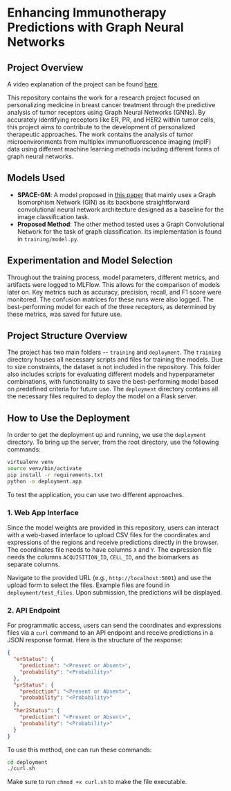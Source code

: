 # Enhancing Immunotherapy Predictions with Graph Neural Networks

## Project Overview

A video explanation of the project can be found [here](https://screenapp.io/app/#/shared/2ca54bdd-b604-4bb0-bbdc-248efe1eabd5).

This repository contains the work for a research project focused on personalizing medicine in breast cancer treatment through the predictive analysis of tumor receptors using Graph Neural Networks (GNNs). By accurately identifying receptors like ER, PR, and HER2 within tumor cells, this project aims to contribute to the development of personalized therapeutic approaches. The work contains the analysis of tumor microenvironments from multiplex immunofluorescence imaging (mpIF) data using different machine learning methods including different forms of graph neural networks.

## Models Used
- **SPACE-GM**: A model proposed in [this paper](https://www.nature.com/articles/s41568-023-00582-6) that mainly uses a Graph Isomorphism Network (GIN) as its backbone
straightforward convolutional neural network architecture designed as a baseline for the image classification task.
- **Proposed Method**: The other method tested uses a Graph Convolutional Network for the task of graph classification. Its implementation is found in `training/model.py`.

## Experimentation and Model Selection
Throughout the training process, model parameters, different metrics, and artifacts were logged to MLFlow. This allows for the comparison of models later on. Key metrics such as accuracy, precision, recall, and F1 score were monitored. The confusion matrices for these runs were also logged. The best-performing model for each of the three receptors, as determined by these metrics, was saved for future use.

## Project Structure Overview
The project has two main folders -- `training` and `deployment`. The `training` directory houses all necessary scripts and files for training the models. Due to size constraints, the dataset is not included in the repository. This folder also includes scripts for evaluating different models and hyperparameter combinations, with functionality to save the best-performing model based on predefined criteria for future use. The `deployment` directory contains all the necessary files required to deploy the model on a Flask server.


## How to Use the Deployment

In order to get the deployment up and running, we use the `deployment` directory. To bring up the server, from the root directory, use the following commands:

```bash
virtualenv venv
source venv/bin/activate
pip install -r requirements.txt
python -m deployment.app
```

To test the application, you can use two different approaches.

### 1. Web App Interface
Since the model weights are provided in this repository, users can interact with a web-based interface to upload CSV files for the coordinates and expressions of the regions and receive predictions directly in the browser. The coordinates file needs to have columns `X` and `Y`. The expression file needs the columns `ACQUISITION_ID`, `CELL_ID`, and the biomarkers as separate columns. 

Navigate to the provided URL (e.g., `http://localhost:5001`) and use the upload form to select the files. Example files are found in `deployment/test_files`. Upon submission, the predictions will be displayed.

### 2. API Endpoint
For programmatic access, users can send the coordinates and expressions files via a `curl` command to an API endpoint and receive predictions in a JSON response format. Here is the structure of the response:

```json
{
  "erStatus": {
    "prediction": "<Present or Absent>",
    "probability": "<Probability>"
  },
  "prStatus": {
    "prediction": "<Present or Absent>",
    "probability": "<Probability>"
  },
  "her2Status": {
    "prediction": "<Present or Absent>",
    "probability": "<Probability>"
  }
}
```


To use this method, one can run these commands:

```bash
cd deployment
./curl.sh
```

Make sure to run `chmod +x curl.sh` to make the file executable.